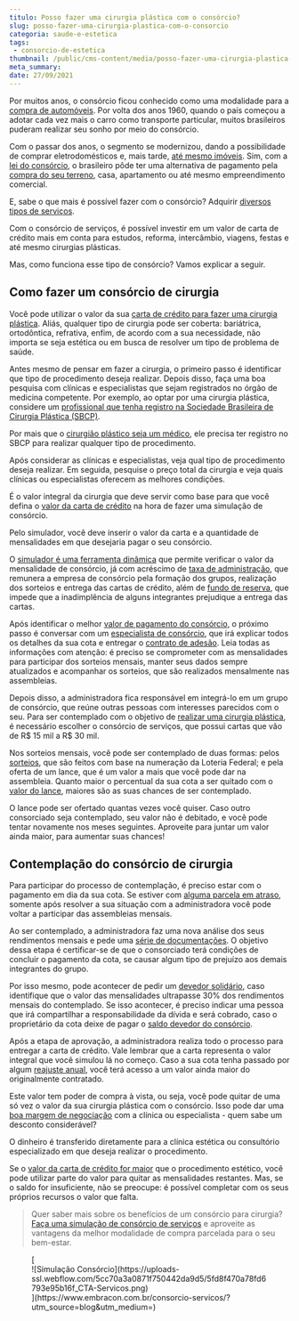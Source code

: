 ```yaml
---
titulo: Posso fazer uma cirurgia plástica com o consórcio?
slug: posso-fazer-uma-cirurgia-plastica-com-o-consorcio
categoria: saude-e-estetica
tags:
 - consorcio-de-estetica
thumbnail: /public/cms-content/media/posso-fazer-uma-cirurgia-plastica-com-o-consorcio.jpg
meta_summary: 
date: 27/09/2021
---
```

Por muitos anos, o consórcio ficou conhecido como uma modalidade para a [compra de automóveis](https://www.embracon.com.br/blog/carro-seminovo-guia-completo-para-comprar). Por volta dos anos 1960, quando o país começou a adotar cada vez mais o carro como transporte particular, muitos brasileiros puderam realizar seu sonho por meio do consórcio.

Com o passar dos anos, o segmento se modernizou, dando a possibilidade de comprar eletrodomésticos e, mais tarde, [até mesmo imóveis](https://www.embracon.com.br/blog/8-dicas-compra-primeiro-imovel). Sim, com a [lei do consórcio](https://www.embracon.com.br/blog/o-que-e-a-lei-do-consorcio-e-qual-a-sua-importancia), o brasileiro pôde ter uma alternativa de pagamento pela [compra do seu terreno](https://www.embracon.com.br/blog/vale-a-pena-comprar-um-terreno-para-investir), casa, apartamento ou até mesmo empreendimento comercial.

E, sabe o que mais é possível fazer com o consórcio? Adquirir [diversos tipos de serviços](https://www.embracon.com.br/blog/consorcio-de-servicos-tudo-o-que-voce-precisa-saber-sobre-o-assunto).

Com o consórcio de serviços, é possível investir em um valor de carta de crédito mais em conta para estudos, reforma, intercâmbio, viagens, festas e até mesmo cirurgias plásticas.

Mas, como funciona esse tipo de consórcio? Vamos explicar a seguir.

Como fazer um consórcio de cirurgia 
------------------------------------

Você pode utilizar o valor da sua [carta de crédito para fazer uma cirurgia plástica](https://www.embracon.com.br/blog/tudo-sobre-o-consorcio-de-cirurgia-plastica-embracon). Aliás, qualquer tipo de cirurgia pode ser coberta: bariátrica, ortodôntica, refrativa, enfim, de acordo com a sua necessidade, não importa se seja estética ou em busca de resolver um tipo de problema de saúde.

Antes mesmo de pensar em fazer a cirurgia, o primeiro passo é identificar que tipo de procedimento deseja realizar. Depois disso, faça uma boa pesquisa com clínicas e especialistas que sejam registrados no órgão de medicina competente. Por exemplo, ao optar por uma cirurgia plástica, considere um [profissional que tenha registro na Sociedade Brasileira de Cirurgia Plástica (SBCP)](http://www2.cirurgiaplastica.org.br/encontre-um-cirurgiao/).

Por mais que o [cirurgião plástico seja um médico](https://www.embracon.com.br/blog/5-duvidas-sobre-o-consorcio-de-cirurgia), ele precisa ter registro no SBCP para realizar qualquer tipo de procedimento.

Após considerar as clínicas e especialistas, veja qual tipo de procedimento deseja realizar. Em seguida, pesquise o preço total da cirurgia e veja quais clínicas ou especialistas oferecem as melhores condições.

É o valor integral da cirurgia que deve servir como base para que você defina o [valor da carta de crédito](https://www.embracon.com.br/blog/tudo-o-que-voce-precisa-saber-sobre-a-carta-de-credito-de-consorcios) na hora de fazer uma simulação de consórcio.

Pelo simulador, você deve inserir o valor da carta e a quantidade de mensalidades em que desejaria pagar o seu consórcio.

O [simulador é uma ferramenta dinâmica](https://www.embracon.com.br/blog/simulacao-de-consorcio) que permite verificar o valor da mensalidade de consórcio, já com acréscimo de [taxa de administração](https://www.embracon.com.br/blog/como-funciona-a-taxa-de-administracao-de-um-consorcio), que remunera a empresa de consórcio pela formação dos grupos, realização dos sorteios e entrega das cartas de crédito, além de [fundo de reserva](https://www.embracon.com.br/blog/entenda-como-funciona-a-devolucao-do-fundo-de-reserva), que impede que a inadimplência de alguns integrantes prejudique a entrega das cartas.

Após identificar o melhor [valor de pagamento do consórcio](https://www.embracon.com.br/blog/como-e-feito-o-pagamento-da-parcela-do-consorcio), o próximo passo é conversar com um [especialista de consórcio](https://www.embracon.com.br/blog/tudo-o-que-voce-precisa-saber-sobre-a-importancia-de-um-consultor-de-consorcio), que irá explicar todos os detalhes da sua cota e entregar o [contrato de adesão](https://www.embracon.com.br/blog/saiba-o-que-avaliar-antes-de-assinar-um-contrato-de-consorcio). Leia todas as informações com atenção: é preciso se comprometer com as mensalidades para participar dos sorteios mensais, manter seus dados sempre atualizados e acompanhar os sorteios, que são realizados mensalmente nas assembleias.

Depois disso, a administradora fica responsável em integrá-lo em um grupo de consórcio, que reúne outras pessoas com interesses parecidos com o seu. Para ser contemplado com o objetivo de [realizar uma cirurgia plástica](https://www.embracon.com.br/blog/saiba-quais-sao-as-cirurgias-plasticas-mais-realizadas-no-brasil), é necessário escolher o consórcio de serviços, que possui cartas que vão de R$ 15 mil a R$ 30 mil.

Nos sorteios mensais, você pode ser contemplado de duas formas: pelos [sorteios](https://www.embracon.com.br/blog/assembleia-de-consorcio-como-funciona), que são feitos com base na numeração da Loteria Federal; e pela oferta de um lance, que é um valor a mais que você pode dar na assembleia. Quanto maior o percentual da sua cota a ser quitado com o [valor do lance](https://www.embracon.com.br/blog/como-funcionam-os-tipos-de-lances-no-consorcio), maiores são as suas chances de ser contemplado.

O lance pode ser ofertado quantas vezes você quiser. Caso outro consorciado seja contemplado, seu valor não é debitado, e você pode tentar novamente nos meses seguintes. Aproveite para juntar um valor ainda maior, para aumentar suas chances!

Contemplação do consórcio de cirurgia 
--------------------------------------

Para participar do processo de contemplação, é preciso estar com o pagamento em dia da sua cota. Se estiver com [alguma parcela em atraso](https://www.embracon.com.br/blog/nao-consigo-pagar-meu-consorcio-e-agora), somente após resolver a sua situação com a administradora você pode voltar a participar das assembleias mensais.

Ao ser contemplado, a administradora faz uma nova análise dos seus rendimentos mensais e pede uma [série de documentações](https://www.embracon.com.br/blog/documentacao-para-consorcio-tire-suas-principais-duvidas). O objetivo dessa etapa é certificar-se de que o consorciado terá condições de concluir o pagamento da cota, se causar algum tipo de prejuízo aos demais integrantes do grupo.

Por isso mesmo, pode acontecer de pedir um [devedor solidário](https://www.embracon.com.br/blog/o-que-e-o-devedor-solidario-e-como-ele-te-ajuda), caso identifique que o valor das mensalidades ultrapasse 30% dos rendimentos mensais do contemplado. Se isso acontecer, é preciso indicar uma pessoa que irá compartilhar a responsabilidade da dívida e será cobrado, caso o proprietário da cota deixe de pagar o [saldo devedor do consórcio](https://www.embracon.com.br/conhecaoconsorcio/o-que-e-saldo-devedor).

Após a etapa de aprovação, a administradora realiza todo o processo para entregar a carta de crédito. Vale lembrar que a carta representa o valor integral que você simulou lá no começo. Caso a sua cota tenha passado por algum [reajuste anual](https://www.embracon.com.br/blog/reajuste-consorcio-como-e-feito), você terá acesso a um valor ainda maior do originalmente contratado.

Este valor tem poder de compra à vista, ou seja, você pode quitar de uma só vez o valor da sua cirurgia plástica com o consórcio. Isso pode dar uma [boa margem de negociação](https://www.embracon.com.br/blog/4-dicas-para-conseguir-uma-boa-negociacao-na-hora-de-adquirir-o-seu-bem) com a clínica ou especialista - quem sabe um desconto considerável?

O dinheiro é transferido diretamente para a clínica estética ou consultório especializado em que deseja realizar o procedimento.

Se o [valor da carta de crédito for maior](https://www.embracon.com.br/blog/e-possivel-comprar-um-bem-maior-do-que-minha-carta-de-credito-a-embracon-responde) que o procedimento estético, você pode utilizar parte do valor para quitar as mensalidades restantes. Mas, se o saldo for insuficiente, não se preocupe: é possível completar com os seus próprios recursos o valor que falta.

> Quer saber mais sobre os benefícios de um consórcio para cirurgia? [Faça uma simulação de consórcio de serviços](https://www.embracon.com.br/consorcio-servicos) e aproveite as vantagens da melhor modalidade de compra parcelada para o seu bem-estar.

<figure class="w-richtext-figure-type-image w-richtext-align-center">[<div>![Simulação Consórcio](https://uploads-ssl.webflow.com/5cc70a3a0871f750442da9d5/5fd8f470a78fd6793e95b16f_CTA-Servicos.png)</div>](https://www.embracon.com.br/consorcio-servicos/?utm_source=blog&utm_medium=)</figure>
